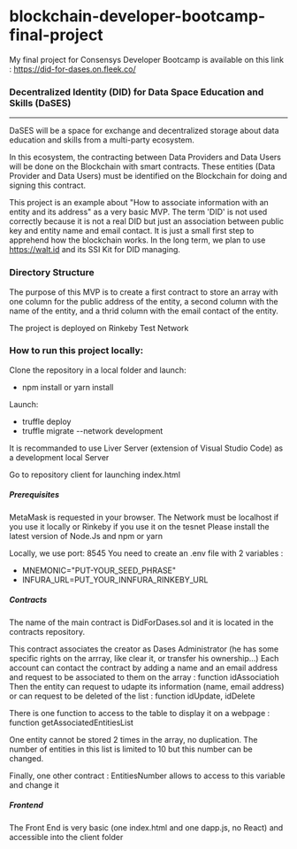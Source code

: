 # blockchain-developer-bootcamp-final-project
My final project for Consensys Developer Bootcamp is available on this link : https://did-for-dases.on.fleek.co/

### Decentralized Identity (DID) for Data Space Education and Skills (DaSES)

--- 

DaSES will be a space for exchange and decentralized storage about data education and skills from a multi-party ecosystem.

In this ecosystem, the contracting between Data Providers and Data Users will be done on the Blockchain with smart contracts.
These entities (Data Provider and Data Users) must be identified on the Blockchain for doing and signing this contract.

This project is an example about "How to associate information with an entity and its address" as a very basic MVP. The term 'DID' is not used correctly because it is not a real DID but just an association between public key and entity name and email contact.
It is just a small first step to apprehend how the blockchain works.
In the long term, we plan to use https://walt.id and its SSI Kit for DID managing.

### Directory Structure

The purpose of this MVP is to create a first contract to store an array with one column for the public address of the entity, a second column with the name of the entity, and a thrid column with the email contact of the entity.

The project is deployed on Rinkeby Test Network
### How to run this project locally:
Clone the repository in a local folder and launch:
- npm install or yarn install

Launch:
- truffle deploy 
- truffle migrate --network development

It is recommanded to use Liver Server (extension of Visual Studio Code) as a development local Server

Go to repository client for launching index.html
##### Prerequisites
MetaMask is requested in your browser. The Network must be localhost if you use it locally or Rinkeby if you use it on the tesnet
Please install the latest version of Node.Js and npm or yarn

Locally, we use port: 8545
You need to create an .env file with 2 variables :
- MNEMONIC="PUT-YOUR_SEED_PHRASE"
- INFURA_URL=PUT_YOUR_INNFURA_RINKEBY_URL
##### Contracts
The name of the main contract is DidForDases.sol and it is located in the contracts repository.

This contract associates the creator as Dases Administrator (he has some specific rights on the arrray, like clear it, or transfer his ownership...)
Each account can contact the contract by adding a name and an email address and request to be associated to them on the array : function idAssociatioh
Then the entity can request to udapte its information (name, email address) or can request to be deleted of the list : function idUpdate, idDelete

There is one function to access to the table to display it on a webpage : function getAssociatedEntitiesList

One entity cannot be stored 2 times in the array, no duplication. The number of entities in this list is limited to 10 but this number can be changed.

Finally, one other contract : EntitiesNumber allows to access to this variable and change it
##### Frontend
The Front End is very basic (one index.html and one dapp.js, no React) and accessible into the client folder
